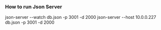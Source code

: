 ### How to run Json Server
json-server --watch db.json -p 3001 -d 2000
json-server --host 10.0.0.227 db.json -p 3001 -d 2000
